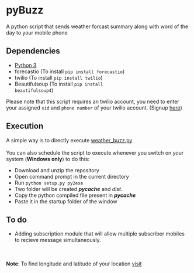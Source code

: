 # pyBuzz
A python script that sends weather forcast summary along with word of the day to your mobile phone

Dependencies
---
* [Python 3](https://www.python.org/downloads/)
* forecastio (To install <code>pip install forecastio</code>)
* twilio (To install <code>pip install twilio</code>)
* Beautifulsoup (To install <code>pip install beautifulsoup4</code>)

Please note that this script requires an twilio account, you need to enter your assigned `sid` and `phone number` of your twilio account. (Signup [here](https://www.twilio.com))

Execution
---
A simple way is to directly execute [weather_buzz.py](https://github.com/Akash1684/pyBuzz/raw/master/weather_buzz.py)
<br><br>
You can also schedule the script to execute whenever you switch on your system (**Windows only**) to do this:
* Download and unzip the repository
* Open command prompt in the current directory
* Run `python setup.py py2exe`
* Two folder will be created *__pycache__* and *dist*.
* Copy the python compiled file present in *__pycache__*
* Paste it in the startup folder of the window

To do
---
* Adding subscription module that will allow multiple subscriber mobiles to recieve message simultaneously.

<br></br>
**Note**: To find longitude and latitude of your location [visit](http://www.latlong.net/)
  
